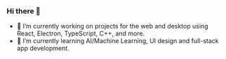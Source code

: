 ### Hi there 👋
- 🔭 I’m currently working on projects for the web and desktop using React, Electron, TypeScript, C++, and more.
- 🌱 I’m currently learning AI/Machine Learning, UI design and full-stack app development.
<!--
**rosshoyt/rosshoyt** is a ✨ _special_ ✨ repository because its `README.md` (this file) appears on your GitHub profile.

Here are some ideas to get you started:

- 🔭 I’m currently working on ...
- 🌱 I’m currently learning ...
- 👯 I’m looking to collaborate on ...
- 🤔 I’m looking for help with ...
- 💬 Ask me about ...
- 📫 How to reach me: ...
- 😄 Pronouns: ...
- ⚡ Fun fact: ...
-->
